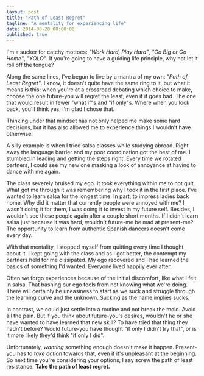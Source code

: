 ```yaml
---
layout: post
title: "Path of Least Regret"
tagline: "A mentality for experiencing life"
date: 2014-08-20 00:00:00
published: true
---
```


I'm a sucker for catchy mottoes: _"Work Hard, Play Hard"_, _"Go Big or Go 
Home"_, _"YOLO"_. If you're going to have a guiding life principle, why not let 
it roll off the tongue?

Along the same lines, I've begun to live by a mantra of my own: _"Path of Least 
Regret"_. I know, it doesn't quite have the same ring to it, but what it means 
is this: when you're at a crossroad debating which choice to make, choose the 
one future-you will regret the least, even if it goes bad. The one that would 
result in fewer "what if"s and "if only"s. Where when you look back, you'll 
think yes, I'm glad I chose that.

Thinking under that mindset has not only helped me make some hard decisions, but 
it has also allowed me to experience things I wouldn't have otherwise.

A silly example is when I tried salsa classes while studying abroad. Right away 
the language barrier and my poor coordination got the best of me. I stumbled in 
leading and getting the steps right. Every time we rotated partners, I could see 
my new one masking a look of annoyance at having to dance with me again.

The class severely bruised my ego. It took everything within me to not quit. 
What got me through it was remembering why I took it in the first place. I've 
wanted to learn salsa for the longest time. In part, to impress ladies back 
home. Why did it matter that currently people were annoyed with me? I wasn't 
doing it for them, I was doing it to invest in my future self. Besides, I 
wouldn't see these people again after a couple short months. If I didn't learn 
salsa just because it was hard, wouldn't future-me be mad at present-me? The 
opportunity to learn from authentic Spanish dancers doesn't come every day.

With that mentality, I stopped myself from quitting every time I thought about 
it. I kept going with the class and as I got better, the contempt my partners 
held for me dissipated. My ego recovered and I had learned the basics of 
something I'd wanted. Everyone lived happily ever after.

Often we forgo experiences because of the initial discomfort, like what I felt 
in salsa. That bashing our ego feels from not knowing what we're doing. There 
will certainly be uneasiness to start as we suck and struggle through the 
learning curve and the unknown. Sucking as the name implies sucks.

In contrast, we could just settle into a routine and not break the mold. Avoid 
all the pain. But if you think about future-you's desires, wouldn't he or she 
have wanted to have learned that new skill? To have tried that thing they hadn't 
before? Would future-you have thought "if only I didn't try that", or is it more 
likely they'd think "if only I did".

Unfortunately, _wanting_ something enough doesn't make it happen. Present-you 
has to _take action_ towards that, even if it's unpleasant at the beginning. So 
next time you're considering your options, I say screw the path of least 
resistance. __Take the path of least regret.__
